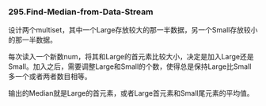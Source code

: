 ### 295.Find-Median-from-Data-Stream

设计两个multiset，其中一个Large存放较大的那一半数据，另一个Small存放较小的那一半数据。

每次读入一个新数num，将其和Large的首元素比较大小，决定是加入Large还是Small。加入之后，需要调整Large和Small的个数，使得总是保持Large比Small多一个或者两者数目相等。

输出的Median就是Large的首元素，或者Large首元素和Small尾元素的平均值。
